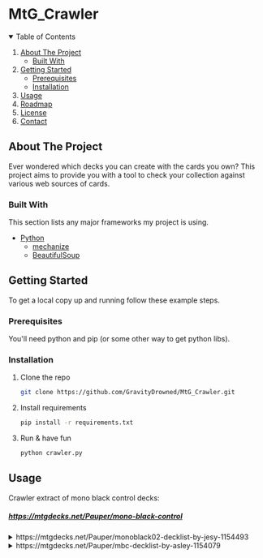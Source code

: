 # MtG_Crawler


<!-- PROJECT SHIELDS -->
<!--
*** original: https://github.com/othneildrew/Best-README-Template/blob/master/README.md
-->


<!-- TABLE OF CONTENTS -->
<details open="open">
  <summary>Table of Contents</summary>
  <ol>
    <li>
      <a href="#about-the-project">About The Project</a>
      <ul>
        <li><a href="#built-with">Built With</a></li>
      </ul>
    </li>
    <li>
      <a href="#getting-started">Getting Started</a>
      <ul>
        <li><a href="#prerequisites">Prerequisites</a></li>
        <li><a href="#installation">Installation</a></li>
      </ul>
    </li>
    <li><a href="#usage">Usage</a></li>
    <li><a href="#roadmap">Roadmap</a></li>
    <li><a href="#license">License</a></li>
    <li><a href="#contact">Contact</a></li>
  </ol>
</details>



<!-- ABOUT THE PROJECT -->
## About The Project
Ever wondered which decks you can create with the cards you own? This project aims to provide you with a tool to check your collection against various web sources of cards.

### Built With

This section lists any major frameworks my project is using. 
* [Python](https://www.python.org/)
    * [mechanize](https://mechanize.readthedocs.io/en/latest/)
    * [BeautifulSoup](https://www.crummy.com/software/BeautifulSoup/bs4/doc/)




<!-- GETTING STARTED -->
## Getting Started

To get a local copy up and running follow these example steps.

### Prerequisites
You'll need python and pip (or some other way to get python libs).

### Installation

1. Clone the repo
   ```sh
   git clone https://github.com/GravityDrowned/MtG_Crawler.git
   ```
2. Install requirements
   ```sh
   pip install -r requirements.txt
   ```
3. Run & have fun
   ```sh
   python crawler.py
   ```


<!-- USAGE EXAMPLES -->
## Usage

Crawler extract of mono black control decks:

##### https://mtgdecks.net/Pauper/mono-black-control

<details><summary>https://mtgdecks.net/Pauper/monoblack02-decklist-by-jesy-1154493</summary>
<p>
* 1 Crypt Rats                       
* 2 Thorn of the Black Rose  
* 3 Cuombajj Witches  
* 4 Chittering Rats  
* 4 Phyrexian Rager  
* 4 Gray Merchant of Asphodel  
* 2 Tendrils of Corruption  
* 2 Geth's Verdict  
* 2 Cast Down  
* 4 Defile  
* 1 Duress  
* 3 Chainer's Edict  
* 4 Sign in Blood  
* 1 Pestilence  
* 1 Oubliette  
* 1 Bojuka Bog  
* 2 Witch's Cottage  
* 3 Barren Moor  
* 16 Swamp  
* 1 Chainer's Edict  
* 1 Pestilence  
* 1 Crypt Rats  
* 1 Pharika's Libation  
* 2 Choking Sands  
* 2 Divest  
* 2 Duress  
* 2 Nihil Spellbomb  
* 3 Wrench Mind  
</p>
</details>

<details><summary> https://mtgdecks.net/Pauper/mbc-decklist-by-asley-1154079
   </summary>
<p>
* 4 Gray Merchant of Asphodel
* 4 Thorn of the Black Rose
* 4 Bone Picker
* 4 Phyrexian Rager
* 4 Dusk Legion Zealot
* 3 Suffocating Fumes
* 4 Cast Down
* 4 Defile
* 3 Chainer's Edict
* 4 Sign in Blood
* 4 Witch's Cottage
* 18 Swamp
* 1 Chainer's Edict
* 2 Duress
* 2 Choking Sands
* 2 Distress
* 2 Cram Session
* 3 Nihil Spellbomb
* 3 Eyeblight Massacre
</p>

<details><summary>  https://mtgdecks.net/Pauper/mbc-decklist-by-edu28-1154084
  </summary>
<p>
* 1 Crypt Rats
* 3 Thorn of the Black Rose
* 4 Gray Merchant of Asphodel
* 4 Phyrexian Rager
* 4 Chittering Rats
* 4 Dusk Legion Zealot
* 1 Tendrils of Corruption
* 1 Spinning Darkness
* 1 Suffocating Fumes
* 3 Cast Down
* 4 Defile
* 2 Unearth
* 4 Chainer's Edict
* 4 Sign in Blood
* 4 Witch's Cottage
* 16 Swamp
* 1 Echoing Decay
* 1 Okiba-Gang Shinobi
* 1 Nihil Spellbomb
* 2 Distress
* 2 Wrench Mind
* 2 Feed the Swarm
* 2 Shadowfeed
* 2 Geth's Verdict
* 2 Duress
</p>




<!-- ROADMAP -->
## Roadmap

See the [open issues](https://github.com/GravityDrowned/MtG_Crawler/issues) for a list of proposed features (and known issues).



<!-- LICENSE -->
## License
Distributed under the MIT License. 



<!-- CONTACT -->
## Contact

[Michael Wagner](https://kwarc.info/people/mwagner/) michael.wm.wagner@fau.de  

